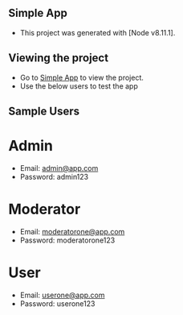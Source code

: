 ## Simple App

- This project was generated with [Node v8.11.1].

## Viewing the project
- Go to [Simple App](https://aqueous-springs-74409.herokuapp.com/) to view the project.
- Use the below users to test the app

## Sample Users
# Admin
- Email: admin@app.com
- Password: admin123

# Moderator
- Email: moderatorone@app.com
- Password: moderatorone123

# User
- Email: userone@app.com
- Password: userone123
